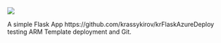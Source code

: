 <a href="https://azuredeploy.net/?repository=https://github.com/krassykirov/DeployFlaskAppAzureARM" target="_blank">
    <img src="https://azuredeploy.net/deploybutton.png"/>
</a>
<p>A simple Flask App https://github.com/krassykirov/krFlaskAzureDeploy testing ARM Template deployment and Git. </p>
